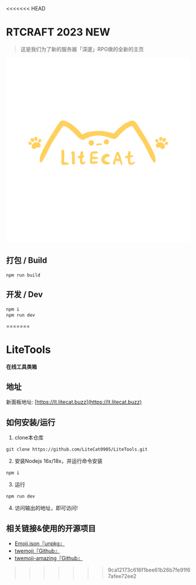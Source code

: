 <<<<<<< HEAD
# RTCRAFT 2023 NEW
> 这是我们为了新的服务器「深邃」RPG做的全新的主页

![MARK](./github/img/mark.png)
## 打包 / Build
```
npm run build
```
## 开发 / Dev
```
npm i
npm run dev
```
=======
# LiteTools

**在线工具类箱**

## 地址 

新面板地址: [https://lt.litecat.buzz](https://lt.litecat.buzz)

## 如何安装/运行

1. clone本仓库
```shell
git clone https://github.com/LiteCat0905/LiteTools.git
```

2. 安装Nodejs 16x/18x，并运行命令安装
```shell
npm i
```

3. 运行
```shell
npm run dev
```

4. 访问输出的地址，即可访问!

## 相关链接&使用的开源项目
- [Emoji.json『unpkg』](https://unpkg.com/emoji.json@14.0.0/emoji.json)
- [twemoji『Github』](https://github.com/twitter/twemoji)
- [twemoji-amazing『Github』](https://github.com/SebastianAigner/twemoji-amazing)
>>>>>>> 9ca12173c616f1bee61b26b7fe91f67afee72ee2
